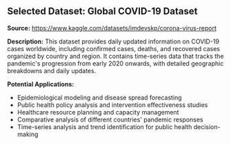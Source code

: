 ## Selected Dataset: Global COVID-19 Dataset
**Source:** https://www.kaggle.com/datasets/imdevskp/corona-virus-report

**Description:** This dataset provides daily updated information on COVID-19 cases worldwide, including confirmed cases, deaths, and recovered cases organized by country and region. It contains time-series data that tracks the pandemic's progression from early 2020 onwards, with detailed geographic breakdowns and daily updates.

**Potential Applications:**
- Epidemiological modeling and disease spread forecasting
- Public health policy analysis and intervention effectiveness studies
- Healthcare resource planning and capacity management
- Comparative analysis of different countries' pandemic responses
- Time-series analysis and trend identification for public health decision-making
